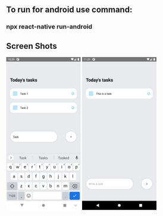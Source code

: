 ## To run for android use command:

### npx react-native run-android

## Screen Shots

<img src="ScreenShots/1.png" alt="drawing" width="200"/>
<img src="ScreenShots/2.png" alt="drawing" width="200"/>

